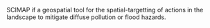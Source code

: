 SCIMAP if a geospatial tool for the spatial-targetting of actions in the landscape to mitigate diffuse pollution or flood hazards. 
